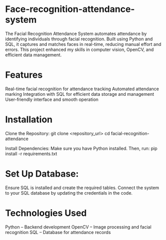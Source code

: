 # Face-recognition-attendance-system
The Facial Recognition Attendance System automates attendance by identifying individuals through facial recognition. Built using Python and SQL, it captures and matches faces in real-time, reducing manual effort and errors. This project enhanced my skills in computer vision, OpenCV, and efficient data management.

# Features
Real-time facial recognition for attendance tracking
Automated attendance marking
Integration with SQL for efficient data storage and management
User-friendly interface and smooth operation

# Installation
Clone the Repository:
git clone <repository_url>
cd facial-recognition-attendance

Install Dependencies:
Make sure you have Python installed. Then, run:
pip install -r requirements.txt

# Set Up Database:
Ensure SQL is installed and create the required tables.
Connect the system to your SQL database by updating the credentials in the code.

# Technologies Used
Python – Backend development
OpenCV – Image processing and facial recognition
SQL – Database for attendance records
